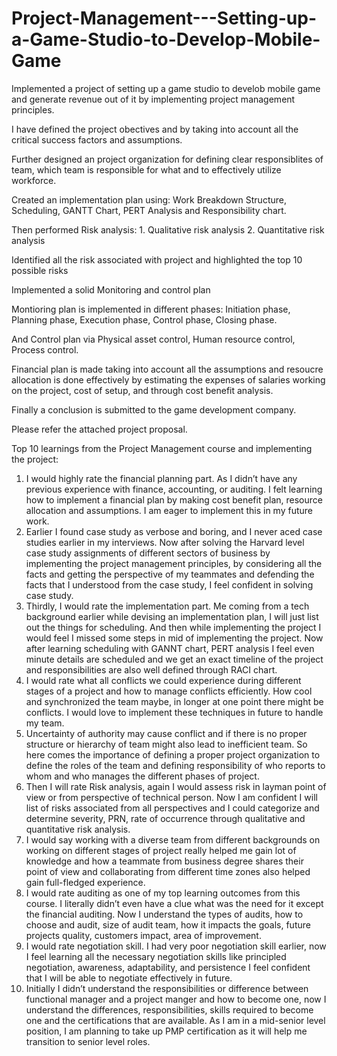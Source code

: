 # Project-Management---Setting-up-a-Game-Studio-to-Develop-Mobile-Game

Implemented a project of setting up a game studio to develob mobile game and generate revenue out of it by implementing project management principles.

I have defined the project obectives and by taking into account all the critical success factors and assumptions.

Further designed an project organization for defining clear responsiblites of team, which team is responsible for what and to effectively utilize workforce.

Created an implementation plan using: Work Breakdown Structure, Scheduling, GANTT Chart, PERT Analysis and Responsibility chart.

Then performed Risk analysis: 1. Qualitative risk analysis  2. Quantitative risk analysis

Identified all the risk associated with project and highlighted the top 10 possible risks

Implemented a solid Monitoring and control plan 

Montioring plan is implemented in different phases: Initiation phase, Planning phase, Execution phase, Control phase, Closing phase.

And Control plan via Physical asset control, Human resource control, Process control.

Financial plan is made taking into account all the assumptions and resoucre allocation is done effectively by estimating the expenses of salaries working on the
project, cost of setup, and through cost benefit analysis.

Finally a conclusion is submitted to the game development company.

Please refer the attached project proposal.

Top 10 learnings from the Project Management course and implementing the project:

1. I would highly rate the financial planning part. As I didn’t have any previous experience with
finance, accounting, or auditing. I felt learning how to implement a financial plan by making cost
benefit plan, resource allocation and assumptions. I am eager to implement this in my future
work.
2. Earlier I found case study as verbose and boring, and I never aced case studies earlier in my
interviews. Now after solving the Harvard level case study assignments of different sectors of
business by implementing the project management principles, by considering all the facts and
getting the perspective of my teammates and defending the facts that I understood from the case
study, I feel confident in solving case study.
3. Thirdly, I would rate the implementation part. Me coming from a tech background earlier while
devising an implementation plan, I will just list out the things for scheduling. And then while
implementing the project I would feel I missed some steps in mid of implementing the project.
Now after learning scheduling with GANNT chart, PERT analysis I feel even minute details are
scheduled and we get an exact timeline of the project and responsibilities are also well defined
through RACI chart.
4. I would rate what all conflicts we could experience during different stages of a project and how
to manage conflicts efficiently. How cool and synchronized the team maybe, in longer at one
point there might be conflicts. I would love to implement these techniques in future to handle my
team.
5. Uncertainty of authority may cause conflict and if there is no proper structure or hierarchy of
team might also lead to inefficient team. So here comes the importance of defining a proper
project organization to define the roles of the team and defining responsibility of who reports to
whom and who manages the different phases of project.
6. Then I will rate Risk analysis, again I would assess risk in layman point of view or from
perspective of technical person. Now I am confident I will list of risks associated from all
perspectives and I could categorize and determine severity, PRN, rate of occurrence through
qualitative and quantitative risk analysis.
7. I would say working with a diverse team from different backgrounds on working on different
stages of project really helped me gain lot of knowledge and how a teammate from business
degree shares their point of view and collaborating from different time zones also helped gain
full-fledged experience.
8. I would rate auditing as one of my top learning outcomes from this course. I literally didn’t even
have a clue what was the need for it except the financial auditing. Now I understand the types of
audits, how to choose and audit, size of audit team, how it impacts the goals, future projects
quality, customers impact, area of improvement.
9. I would rate negotiation skill. I had very poor negotiation skill earlier, now I feel learning all the
necessary negotiation skills like principled negotiation, awareness, adaptability, and persistence I
feel confident that I will be able to negotiate effectively in future.
10. Initially I didn’t understand the responsibilities or difference between functional manager and a
project manger and how to become one, now I understand the differences, responsibilities, skills
required to become one and the certifications that are available. As I am in a mid-senior level
position, I am planning to take up PMP certification as it will help me transition to senior level
roles.
